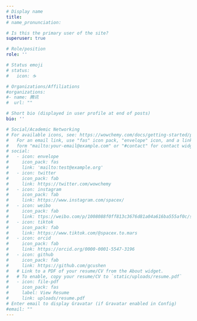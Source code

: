 ```yaml
---
# Display name
title: 
# name_pronunciation: 

# Is this the primary user of the site?
superuser: true

# Role/position
role: ''

# Status emoji
# status:
#   icon: ☕️

# Organizations/Affiliations
#organizations:
#- name: 腾讯
#  url: ""

# Short bio (displayed in user profile at end of posts)
bio: ''

# Social/Academic Networking
# For available icons, see: https://wowchemy.com/docs/getting-started/page-builder/#icons
#   For an email link, use "fas" icon pack, "envelope" icon, and a link in the
#   form "mailto:your-email@example.com" or "#contact" for contact widget.
# social:
#   - icon: envelope
#     icon_pack: fas
#     link: 'mailto:test@example.org'
#   - icon: twitter
#     icon_pack: fab
#     link: https://twitter.com/wowchemy
#   - icon: instagram
#     icon_pack: fab
#     link: https://www.instagram.com/spacex/
#   - icon: weibo
#     icon_pack: fab
#     link: ttps://weibo.com/p/1008088f0ff813c3676d81a04a616ba555af0c/super_index
#   - icon: tiktok
#     icon_pack: fab
#     link: https://www.tiktok.com/@spacex.to.mars
#   - icon: orcid
#     icon_pack: fab
#     link: https://orcid.org/0000-0001-5547-3196
#   - icon: github
#     icon_pack: fab
#     link: https://github.com/gcushen
#   # Link to a PDF of your resume/CV from the About widget.
#   # To enable, copy your resume/CV to `static/uploads/resume.pdf`
#   - icon: file-pdf
#     icon_pack: fas
#     label: View Resume
#     link: uploads/resume.pdf
# Enter email to display Gravatar (if Gravatar enabled in Config)
#email: ""
---
```

